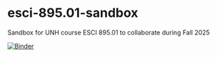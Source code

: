 # esci-895.01-sandbox
Sandbox for UNH course ESCI 895.01 to collaborate during Fall 2025


[![Binder](https://mybinder.org/badge_logo.svg)](https://mybinder.org/v2/gh/alightbody/esci-895.01-sandbox/HEAD)
